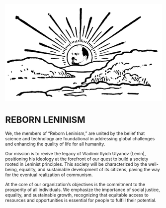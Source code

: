 <img src="rc_images/SunLenArise.png"/>
<h1>REBORN LENINISM</h1>
We, the members of “Reborn Leninism,” are united by the belief that science and technology are foundational in addressing global challenges and enhancing the quality of life for all humanity.<br>

Our mission is to revive the legacy of Vladimir Ilyich Ulyanov (Lenin), positioning his ideology at the forefront of our quest to build a society rooted in Leninist principles. This society will be characterized by the well-being, equality, and sustainable development of its citizens, paving the way for the eventual realization of communism.<br>

At the core of our organization’s objectives is the commitment to the prosperity of all individuals. We emphasize the importance of social justice, equality, and sustainable growth, recognizing that equitable access to resources and opportunities is essential for people to fulfill their potential.<br>

